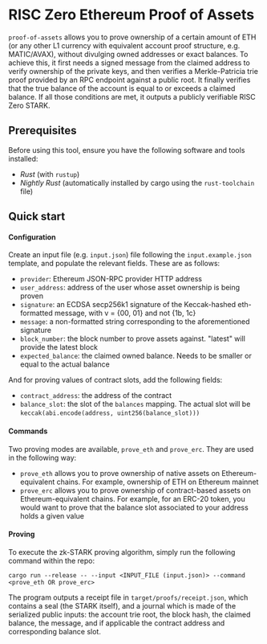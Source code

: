 # RISC Zero Ethereum Proof of Assets

`proof-of-assets` allows you to prove ownership of a certain amount of ETH (or any other L1 currency with equivalent account proof structure, e.g. MATIC/AVAX), without divulging owned addresses or exact balances. To achieve this, it first needs a signed message from the claimed address to verify ownership of the private keys, and then verifies a Merkle-Patricia trie proof provided by an RPC endpoint against a public root. It finally verifies that the true balance of the account is equal to or exceeds a claimed balance. If all those conditions are met, it outputs a publicly verifiable RISC Zero STARK.

## Prerequisites

Before using this tool, ensure you have the following software and tools installed:

- _Rust_ (with `rustup`)
- _Nightly Rust_ (automatically installed by cargo using the `rust-toolchain` file)

## Quick start

#### Configuration

Create an input file (e.g. `input.json`) file following the `input.example.json` template, and populate the relevant fields. These are as follows:

- `provider`: Ethereum JSON-RPC provider HTTP address
- `user_address`: address of the user whose asset ownership is being proven
- `signature`: an ECDSA secp256k1 signature of the Keccak-hashed eth-formatted message, with v = {00, 01} and not {1b, 1c}
- `message`: a non-formatted string corresponding to the aforementioned signature
- `block_number`: the block number to prove assets against. "latest" will provide the latest block
- `expected_balance`: the claimed owned balance. Needs to be smaller or equal to the actual balance

And for proving values of contract slots, add the following fields:

- `contract_address`: the address of the contract
- `balance_slot`: the slot of the `balances` mapping. The actual slot will be `keccak(abi.encode(address, uint256(balance_slot)))`

#### Commands

Two proving modes are available, `prove_eth` and `prove_erc`. They are used in the following way:

- `prove_eth` allows you to prove ownership of native assets on Ethereum-equivalent chains. For example, ownership of ETH on Ethereum mainnet
- `prove_erc` allows you to prove ownership of contract-based assets on Ethereum-equivalent chains. For example, for an ERC-20 token, you would want to prove that the balance slot associated to your address holds a given value

#### Proving

To execute the zk-STARK proving algorithm, simply run the following command within the repo:

```
cargo run --release -- --input <INPUT_FILE (input.json)> --command <prove_eth OR prove_erc>
```

The program outputs a receipt file in `target/proofs/receipt.json`, which contains a seal (the STARK itself), and a journal which is made of the serialized public inputs: the account trie root, the block hash, the claimed balance, the message, and if applicable the contract address and corresponding balance slot.

